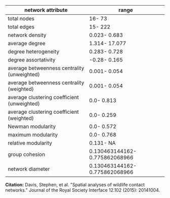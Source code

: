 network attribute|range
---|---
total nodes|16- 73
total edges|15- 222
network density|0.023- 0.683
average degree|1.314- 17.077
degree heterogeneity|0.283- 0.728
degree assortativity|-0.28- 0.165
average betweenness centrality (unweighted)|0.001- 0.054
average betweenness centrality (weighted)|0.001- 0.054
average clustering coefficient (unweighted)|0.0- 0.813
average clustering coefficient (weighted)|0.0- 0.259
Newman modularity|0.0- 0.572
maximum modularity|0.0- 0.768
relative modularity|0.131- NA
group cohesion|0.130463144162- 0.775862068966
network diameter|0.130463144162- 0.775862068966
**Citation:** Davis, Stephen, et al. "Spatial analyses of wildlife contact networks." Journal of the Royal Society Interface 12.102 (2015): 20141004.